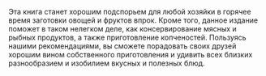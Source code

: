 <!--2024-03-03 21:46:44-->
Эта книга станет хорошим подспорьем для любой хозяйки в горячее время заготовки овощей и фруктов впрок. Кроме того, данное издание поможет в таком нелегком деле, как консервирование мясных и рыбных продуктов, а также приготовление копченостей. Пользуясь нашими рекомендациями, вы сможете порадовать своих друзей хорошим вином собственного приготовления и удивить всех близких разнообразием и изобилием вкусных и полезных блюд.